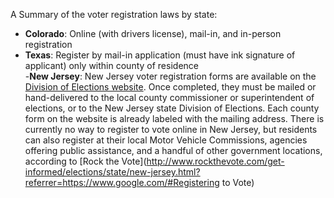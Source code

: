 A Summary of the voter registration laws by state:

- **Colorado**: Online (with drivers license), mail-in, and in-person registration
- **Texas**: Register by mail-in application (must have ink signature of applicant) only within county of residence   
-**New Jersey**: New Jersey voter registration forms are available on the [Division of Elections website](http://www.state.nj.us/state/elections/voting-information.html). Once completed, they must be mailed or hand-delivered to the local county commissioner or superintendent of elections, or to the New Jersey state Division of Elections. Each county form on the website is already labeled with the mailing address. There is currently no way to register to vote online in New Jersey, but residents can also register at their local Motor Vehicle Commissions, agencies offering public assistance, and a handful of other government locations, according to [Rock the Vote](http://www.rockthevote.com/get-informed/elections/state/new-jersey.html?referrer=https://www.google.com/#Registering to Vote)  
